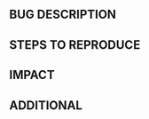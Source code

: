 ## BUG DESCRIPTION
<!--Describe the problem..-->

## STEPS TO REPRODUCE
<!--Steps to reproduce the behavior (input file, or modifications to an existing input file, etc.)-->

## IMPACT
<!--Is the bug a blocker or annoying?-->

## ADDITIONAL
<!--Useful information. e.g., OS, virtual environment, etc.-->
